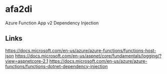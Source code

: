 # afa2di
Azure Function App v2 Dependency Injection

## Links
https://docs.microsoft.com/en-us/azure/azure-functions/functions-host-json
https://docs.microsoft.com/en-us/aspnet/core/fundamentals/logging/?view=aspnetcore-2.1
https://docs.microsoft.com/en-us/azure/azure-functions/functions-dotnet-dependency-injection
